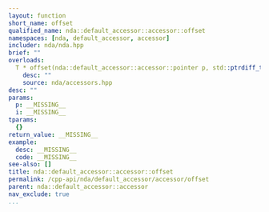 ```yaml
---
layout: function
short_name: offset
qualified_name: nda::default_accessor::accessor::offset
namespaces: [nda, default_accessor, accessor]
includer: nda/nda.hpp
brief: ""
overloads:
  T * offset(nda::default_accessor::accessor::pointer p, std::ptrdiff_t i) noexcept:
    desc: ""
    source: nda/accessors.hpp
desc: ""
params:
  p: __MISSING__
  i: __MISSING__
tparams:
  {}
return_value: __MISSING__
example:
  desc: __MISSING__
  code: __MISSING__
see-also: []
title: nda::default_accessor::accessor::offset
permalink: /cpp-api/nda/default_accessor/accessor/offset
parent: nda::default_accessor::accessor
nav_exclude: true
...
```


